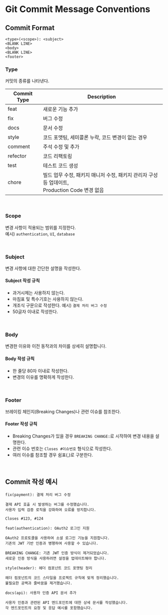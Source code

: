 # Git Commit Message Conventions

## Commit Format
```
<type>(<scope>): <subject>
<BLANK LINE>
<body>
<BLANK LINE>
<footer>
```

### Type
커밋의 종류를 나타낸다.

| Commit Type | Description |
| --- | --- |
| feat | 새로운 기능 추가 |
| fix | 버그 수정 |
| docs | 문서 수정 |
| style | 코드 포맷팅, 세미콜론 누락, 코드 변경이 없는 경우 |
| comment | 주석 수정 및 추가 |
| refector | 코드 리팩토링 |
| test | 테스트 코드 생성 |
| chore | 빌드 업무 수정, 패키지 매니저 수정, 패키지 관리자 구성 등 업데이트,<br>Production Code 변경 없음 |

<br>

### Scope
변경 사항이 적용되는 범위를 지정한다.<br>
예시) ```authentication```, ```UI```, ```database```

<br>

### Subject
변경 사항에 대한 간단한 설명을 작성한다.<br>

#### Subject 작성 규칙
- 과거시제는 사용하지 않는다.
- 마침표 및 특수기호는 사용하지 않는다.
- 개조식 구문으로 작성한다. 예시) ```결제 처리 버그 수정```
- 50글자 이내로 작성한다.

<br>

### Body
변경한 이유와 이전 동작과의 차이를 상세히 설명합니다.

#### Body 작성 규칙
- 한 줄당 80자 이내로 작성한다.
- 변경의 이유를 명확하게 작성한다.

<br>


### Footer
브레이킹 체인지(Breaking Changes)나 관련 이슈를 참조한다.

#### Footer 작성 규칙
- Breaking Changes가 있을 경우 ```BREAKING CHANGE:```로 시작하여 변경 내용을 설명한다.
- 관련 이슈 번호는 ```Closes #이슈번호``` 형식으로 작성한다.
- 여러 이슈를 참조할 경우 쉼표(,)로 구분한다.

<br>

## Commit 작성 예시
```
fix(payment): 결제 처리 버그 수정

결제 API 호출 시 발생하는 버그를 수정했습니다.
사용자 입력 검증 로직을 강화하여 오류를 방지합니다.

Closes #123, #124
```

```
feat(authentication): OAuth2 로그인 지원

OAuth2 프로토콜을 사용하여 소셜 로그인 기능을 지원합니다.
기존의 JWT 기반 인증과 병행하여 사용할 수 있습니다.

BREAKING CHANGE: 기존 JWT 인증 방식이 제거되었습니다.
새로운 인증 방식을 사용하려면 설정을 업데이트해야 합니다.
```
```
style(header): 헤더 컴포넌트 코드 포맷팅 정리

헤더 컴포넌트의 코드 스타일을 프로젝트 규칙에 맞게 정리했습니다.
불필요한 공백과 줄바꿈을 제거했습니다.
```
```
docs(api): 사용자 인증 API 문서 추가

사용자 인증과 관련된 API 엔드포인트에 대한 상세 문서를 작성했습니다.
각 엔드포인트의 요청 및 응답 예시를 포함했습니다.
```
